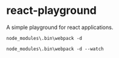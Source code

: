 # react-playground

A simple playground for react applications.

`node_modules\.bin\webpack -d`

`node_modules\.bin\webpack -d --watch`